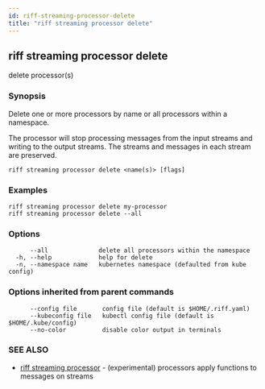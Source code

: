 ```yaml
---
id: riff-streaming-processor-delete
title: "riff streaming processor delete"
---
```

## riff streaming processor delete

delete processor(s)

### Synopsis

Delete one or more processors by name or all processors within a namespace.

The processor will stop processing messages from the input streams and writing
to the output streams. The streams and messages in each stream are preserved.

```
riff streaming processor delete <name(s)> [flags]
```

### Examples

```
riff streaming processor delete my-processor
riff streaming processor delete --all 
```

### Options

```
      --all              delete all processors within the namespace
  -h, --help             help for delete
  -n, --namespace name   kubernetes namespace (defaulted from kube config)
```

### Options inherited from parent commands

```
      --config file       config file (default is $HOME/.riff.yaml)
      --kubeconfig file   kubectl config file (default is $HOME/.kube/config)
      --no-color          disable color output in terminals
```

### SEE ALSO

* [riff streaming processor](riff_streaming_processor.md)	 - (experimental) processors apply functions to messages on streams

